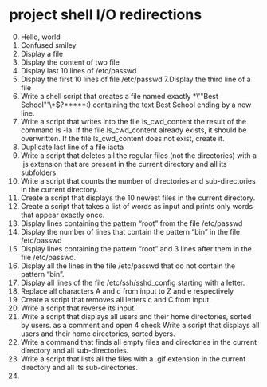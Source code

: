 # project shell I/O redirections
0. Hello, world
1. Confused smiley
3. Display a file
4. Display the content of two file
5. Display last 10 lines of /etc/passwd
6. Display the first 10 lines of file /etc/passwd
7.Display the third line of a file
8. Write a shell script that creates a file named exactly \*\\'"Best School"\'\\*$\?\*\*\*\*\*:) containing the text Best School ending by a new line.
9. Write a script that writes into the file ls_cwd_content the result of the command ls -la. If the file ls_cwd_content already exists, it should be overwritten. If the file ls_cwd_content does not exist, create it.
10. Duplicate last line of a file iacta
11. Write a script that deletes all the regular files (not the directories) with a .js extension that are present in the current directory and all its subfolders.
12. Write a script that counts the number of directories and sub-directories in the current directory.
13. Create a script that displays the 10 newest files in the current directory.
14. Create a script that takes a list of words as input and prints only words that appear exactly once.
15. Display lines containing the pattern “root” from the file /etc/passwd
16. Display the number of lines that contain the pattern “bin” in the file /etc/passwd
17. Display lines containing the pattern “root” and 3 lines after them in the file /etc/passwd.
18. Display all the lines in the file /etc/passwd that do not contain the pattern “bin”.
19. Display all lines of the file /etc/ssh/sshd_config starting with a letter.
20. Replace all characters A and c from input to Z and e respectively
21. Create a script that removes all letters c and C from input.
22. Write a script that reverse its input.
23. Write a script that displays all users and their home directories, sorted by users. as a comment and open 4 check
  Write a script that displays all users and their home directories, sorted byers. 
24. Write a command that finds all empty files and directories in the current directory and all sub-directories.
25. Write a script that lists all the files with a .gif extension in the current directory and all its sub-directories.
26.  
